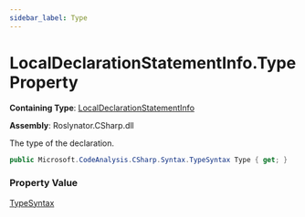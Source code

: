 ```yaml
---
sidebar_label: Type
---
```


# LocalDeclarationStatementInfo\.Type Property

**Containing Type**: [LocalDeclarationStatementInfo](../index.md)

**Assembly**: Roslynator\.CSharp\.dll

  
The type of the declaration\.

```csharp
public Microsoft.CodeAnalysis.CSharp.Syntax.TypeSyntax Type { get; }
```

### Property Value

[TypeSyntax](https://docs.microsoft.com/en-us/dotnet/api/microsoft.codeanalysis.csharp.syntax.typesyntax)

